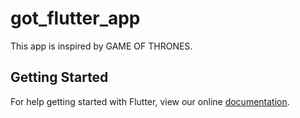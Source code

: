 # got_flutter_app

This app is inspired by GAME OF THRONES.

## Getting Started

For help getting started with Flutter, view our online
[documentation](https://flutter.io/).
